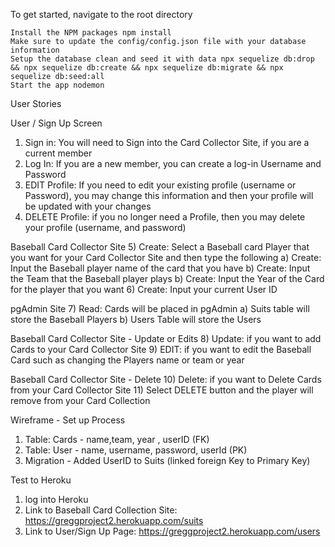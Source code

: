 
To get started, navigate to the root directory

    Install the NPM packages npm install
    Make sure to update the config/config.json file with your database information
    Setup the database clean and seed it with data npx sequelize db:drop && npx sequelize db:create && npx sequelize db:migrate && npx sequelize db:seed:all
    Start the app nodemon


User Stories

User / Sign Up Screen 
1)	Sign in:  You will need to Sign into the Card Collector Site, if you are a current member 
2)	Log In:  If you are a new member, you can create a log-in Username and Password
3)  EDIT Profile:  If you need to edit your existing profile (username or Password), you may change this information and then your profile will be updated with your changes
4) DELETE Profile:  if you no longer need a Profile, then you may delete your profile (username, and password)

Baseball Card Collector Site
5)	Create: Select a Baseball card Player that you want for your Card Collector Site and then type the following
    a)  Create: Input the Baseball player name of the card that you have 
    b)  Create: Input the Team that the Baseball player plays
    b)  Create: Input the Year of the Card for the player that you want
6) Create: Input your current User ID  

pgAdmin Site 
7) Read: Cards will be placed in pgAdmin
    a) Suits table will store the Baseball Players
    b) Users Table will store the Users 

Baseball Card Collector Site  - Update or Edits
8)	Update:  if you want to add Cards to your Card Collector Site
9)  EDIT:  if you want to edit the Baseball Card such as changing the Players name or team or year

Baseball Card Collector Site  - Delete 
10)	Delete: if you want to Delete Cards from your Card Collector Site
11) Select DELETE button and the player will remove from your Card Collection 

Wireframe - Set up Process 

1) Table: Cards - name,team, year , userID (FK) 
2) Table: User - name, username, password, userId (PK)
3) Migration -  Added UserID to Suits  (linked foreign Key to Primary Key)

Test to Heroku 
1) log into Heroku 
2) Link to Baseball Card Collection Site:  https://greggproject2.herokuapp.com/suits
3) Link to User/Sign Up Page: https://greggproject2.herokuapp.com/users
